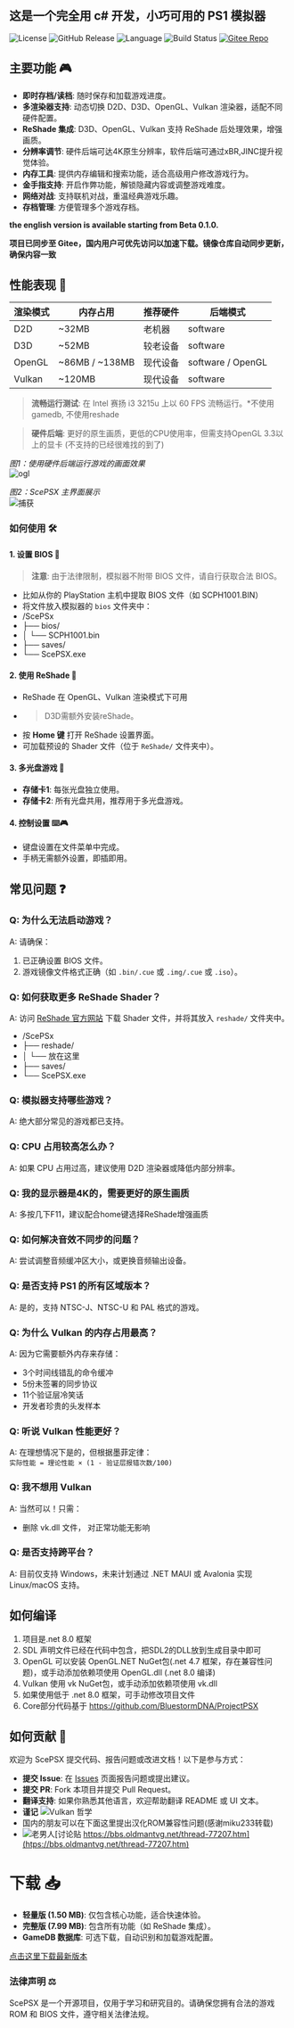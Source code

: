 <h2>这是一个完全用 c# 开发，小巧可用的 PS1 模拟器</h2>

![License](https://img.shields.io/badge/license-MIT-blue) ![GitHub Release](https://img.shields.io/github/v/release/unknowall/ScePSX?label=Release) ![Language](https://img.shields.io/github/languages/top/unknowall/ScePSX) ![Build Status](https://img.shields.io/badge/build-passing-brightgreen) [![Gitee Repo](https://img.shields.io/badge/Gitee-Mirror-FFB71B)](https://gitee.com/unknowall/ScePSX)
## 主要功能 🎮
- **即时存档/读档**: 随时保存和加载游戏进度。
- **多渲染器支持**: 动态切换 D2D、D3D、OpenGL、Vulkan 渲染器，适配不同硬件配置。
- **ReShade 集成**: D3D、OpenGL、Vulkan 支持 ReShade 后处理效果，增强画质。
- **分辨率调节**: 硬件后端可达4K原生分辨率，软件后端可通过xBR,JINC提升视觉体验。
- **内存工具**: 提供内存编辑和搜索功能，适合高级用户修改游戏行为。
- **金手指支持**: 开启作弊功能，解锁隐藏内容或调整游戏难度。
- **网络对战**: 支持联机对战，重温经典游戏乐趣。
- **存档管理**: 方便管理多个游戏存档。

<b>the english version is available starting from Beta 0.1.0.</b>

**项目已同步至 Gitee，国内用户可优先访问以加速下载。镜像仓库自动同步更新，确保内容一致**

## 性能表现 🚀

| 渲染模式 | 内存占用 | 推荐硬件 | 后端模式          |
|----------|----------|----------|-------------------|
| D2D      | ~32MB    | 老机器   | software          |
| D3D      | ~52MB    | 较老设备 | software          |
| OpenGL   | ~86MB / ~138MB   | 现代设备 | software / OpenGL |
| Vulkan   | ~120MB   | 现代设备 | software          |

> **流畅运行测试**: 在 Intel 赛扬 i3 3215u 上以 60 FPS 流畅运行。*不使用gamedb, 不使用reshade

> **硬件后端**: 更好的原生画质，更低的CPU使用率，但需支持OpenGL 3.3以上的显卡 (不支持的已经很难找的到了)

_图1：使用硬件后端运行游戏的画面效果_<br>
![ogl](https://github.com/user-attachments/assets/fad3885b-f0eb-4168-a4ab-60e2d75b79f0)

_图2：ScePSX 主界面展示_<br>
![捕获](https://github.com/user-attachments/assets/88c1f283-127c-4f74-9cbe-7e64def43962)

### 如何使用 🛠️

#### 1. 设置 BIOS 🔑
> **注意**: 由于法律限制，模拟器不附带 BIOS 文件，请自行获取合法 BIOS。
- 比如从你的 PlayStation 主机中提取 BIOS 文件（如 SCPH1001.BIN）
- 将文件放入模拟器的 `bios` 文件夹中：
- /ScePSx
- ├── bios/
- │ └── SCPH1001.bin
- ├── saves/
- └── ScePSX.exe

#### 2. 使用 ReShade 🎨
- ReShade 在 OpenGL、Vulkan 渲染模式下可用
- >D3D需额外安装reShade。
- 按 **Home 键** 打开 ReShade 设置界面。
- 可加载预设的 Shader 文件（位于 `ReShade/` 文件夹中）。
  
#### 3. 多光盘游戏 📀
- **存储卡1**: 每张光盘独立使用。
- **存储卡2**: 所有光盘共用，推荐用于多光盘游戏。
  
#### 4. 控制设置 ⌨️🎮
- 键盘设置在文件菜单中完成。
- 手柄无需额外设置，即插即用。
  
## 常见问题 ❓

### Q: 为什么无法启动游戏？
A: 请确保：
1. 已正确设置 BIOS 文件。
2. 游戏镜像文件格式正确（如 `.bin/.cue` 或 `.img/.cue` 或 `.iso`）。

### Q: 如何获取更多 ReShade Shader？
A: 访问 [ReShade 官方网站](https://reshade.me/) 下载 Shader 文件，并将其放入 `reshade/` 文件夹中。
- /ScePSx
- ├── reshade/
- │ └── 放在这里
- ├── saves/
- └── ScePSX.exe

### Q: 模拟器支持哪些游戏？
A: 绝大部分常见的游戏都已支持。

### Q: CPU 占用较高怎么办？
A: 如果 CPU 占用过高，建议使用 D2D 渲染器或降低内部分辨率。

### Q: 我的显示器是4K的，需要更好的原生画质
A: 多按几下F11，建议配合home键选择ReShade增强画质

### Q: 如何解决音效不同步的问题？
A: 尝试调整音频缓冲区大小，或更换音频输出设备。

### Q: 是否支持 PS1 的所有区域版本？
A: 是的，支持 NTSC-J、NTSC-U 和 PAL 格式的游戏。

### Q: 为什么 Vulkan 的内存占用最高？
A: 因为它需要额外内存来存储：  
- 3个时间线错乱的命令缓冲
- 5份未签署的同步协议
- 11个验证层冷笑话
- 开发者珍贵的头发样本

### Q: 听说 Vulkan 性能更好？
A: 在理想情况下是的，但根据墨菲定律：  
`实际性能 = 理论性能 × (1 - 验证层报错次数/100)`

### Q: 我不想用 Vulkan
A: 当然可以！只需：  
 - 删除 vk.dll 文件， 对正常功能无影响

### Q: 是否支持跨平台？
A: 目前仅支持 Windows，未来计划通过 .NET MAUI 或 Avalonia 实现 Linux/macOS 支持。

## 如何编译
1. 项目是.net 8.0 框架
2. SDL 声明文件已经在代码中包含，把SDL2的DLL放到生成目录中即可
3. OpenGL 可以安装 OpenGL.NET NuGet包(.net 4.7 框架，存在兼容性问题)，或手动添加依赖项使用 OpenGL.dll (.net 8.0 编译)
4. Vulkan 使用 vk NuGet包，或手动添加依赖项使用 vk.dll
5. 如果使用低于 .net 8.0 框架，可手动修改项目文件
6. Core部分代码基于 https://github.com/BluestormDNA/ProjectPSX

## 如何贡献 🤝
欢迎为 ScePSX 提交代码、报告问题或改进文档！以下是参与方式：
- **提交 Issue**: 在 [Issues](https://github.com/unknowall/ScePSX/issues) 页面报告问题或提出建议。
- **提交 PR**: Fork 本项目并提交 Pull Request。
- **翻译支持**: 如果你熟悉其他语言，欢迎帮助翻译 README 或 UI 文本。
- **谨记** ![Vulkan 哲学](https://img.shields.io/badge/Vulkan_真理-同步即地狱-8A2BE2)
- 国内的朋友可以在下面这里提出汉化ROM兼容性问题(感谢miku233转载)
- ![老男人](https://img.shields.io/badge/Oldman-Emu-老男人)[讨论贴 https://bbs.oldmantvg.net/thread-77207.htm](htps://bbs.oldmantvg.net/thread-77207.htm)

# 下载 📥

- **轻量版 (1.50 MB)**: 仅包含核心功能，适合快速体验。
- **完整版 (7.99 MB)**: 包含所有功能（如 ReShade 集成）。
- **GameDB 数据库**: 可选下载，自动识别和加载游戏配置。

[点击这里下载最新版本](https://github.com/unknowall/ScePSX/releases)

### 法律声明 ⚖️
ScePSX 是一个开源项目，仅用于学习和研究目的。请确保您拥有合法的游戏 ROM 和 BIOS 文件，遵守相关法律法规。



